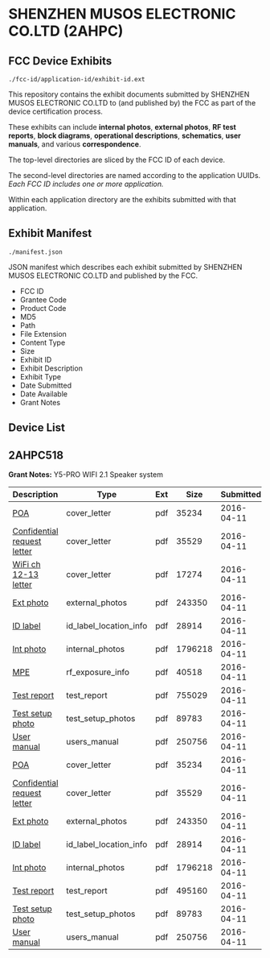 # SHENZHEN MUSOS ELECTRONIC CO.LTD (2AHPC)
## FCC Device Exhibits

```
./fcc-id/application-id/exhibit-id.ext
```

This repository contains the exhibit documents submitted by SHENZHEN MUSOS ELECTRONIC CO.LTD to (and published by) the FCC as part of the device certification process.

These exhibits can include **internal photos**, **external photos**, **RF test reports**, **block diagrams**, **operational descriptions**, **schematics**, **user manuals**, and various **correspondence**.

The top-level directories are sliced by the FCC ID of each device.

The second-level directories are named according to the application UUIDs. *Each FCC ID includes one or more application.*

Within each application directory are the exhibits submitted with that application. 

## Exhibit Manifest

```
./manifest.json
```

JSON manifest which describes each exhibit submitted by SHENZHEN MUSOS ELECTRONIC CO.LTD and published by the FCC.

- FCC ID
- Grantee Code
- Product Code
- MD5
- Path
- File Extension
- Content Type
- Size
- Exhibit ID
- Exhibit Description
- Exhibit Type
- Date Submitted
- Date Available
- Grant Notes

## Device List
## 2AHPC518
**Grant Notes:** Y5-PRO WIFI 2.1 Speaker system

| Description | Type | Ext | Size | Submitted | Available |
| ----------- | ---- | --- | ---- | --------- | --------- |
| [POA](2AHPC518/a2b7cc4754d0129b44ff6d1d0b56bb0d/2955025.pdf) | cover_letter | pdf | 35234 | 2016-04-11 | 2016-04-11 |
| [Confidential request letter](2AHPC518/a2b7cc4754d0129b44ff6d1d0b56bb0d/2955026.pdf) | cover_letter | pdf | 35529 | 2016-04-11 | 2016-04-11 |
| [WiFi ch 12-13 letter](2AHPC518/a2b7cc4754d0129b44ff6d1d0b56bb0d/2955038.pdf) | cover_letter | pdf | 17274 | 2016-04-11 | 2016-04-11 |
| [Ext photo](2AHPC518/a2b7cc4754d0129b44ff6d1d0b56bb0d/2955029.pdf) | external_photos | pdf | 243350 | 2016-04-11 | 2016-04-11 |
| [ID label](2AHPC518/a2b7cc4754d0129b44ff6d1d0b56bb0d/2955031.pdf) | id_label_location_info | pdf | 28914 | 2016-04-11 | 2016-04-11 |
| [Int photo](2AHPC518/a2b7cc4754d0129b44ff6d1d0b56bb0d/2955030.pdf) | internal_photos | pdf | 1796218 | 2016-04-11 | 2016-04-11 |
| [MPE](2AHPC518/a2b7cc4754d0129b44ff6d1d0b56bb0d/2955039.pdf) | rf_exposure_info | pdf | 40518 | 2016-04-11 | 2016-04-11 |
| [Test report](2AHPC518/a2b7cc4754d0129b44ff6d1d0b56bb0d/2955040.pdf) | test_report | pdf | 755029 | 2016-04-11 | 2016-04-11 |
| [Test setup photo](2AHPC518/a2b7cc4754d0129b44ff6d1d0b56bb0d/2955028.pdf) | test_setup_photos | pdf | 89783 | 2016-04-11 | 2016-04-11 |
| [User manual](2AHPC518/a2b7cc4754d0129b44ff6d1d0b56bb0d/2955032.pdf) | users_manual | pdf | 250756 | 2016-04-11 | 2016-04-11 |
| [POA](2AHPC518/352fced6a6bf34b2cf1629dcec1d0179/2955025.pdf) | cover_letter | pdf | 35234 | 2016-04-11 | 2016-04-11 |
| [Confidential request letter](2AHPC518/352fced6a6bf34b2cf1629dcec1d0179/2955026.pdf) | cover_letter | pdf | 35529 | 2016-04-11 | 2016-04-11 |
| [Ext photo](2AHPC518/352fced6a6bf34b2cf1629dcec1d0179/2955029.pdf) | external_photos | pdf | 243350 | 2016-04-11 | 2016-04-11 |
| [ID label](2AHPC518/352fced6a6bf34b2cf1629dcec1d0179/2955031.pdf) | id_label_location_info | pdf | 28914 | 2016-04-11 | 2016-04-11 |
| [Int photo](2AHPC518/352fced6a6bf34b2cf1629dcec1d0179/2955030.pdf) | internal_photos | pdf | 1796218 | 2016-04-11 | 2016-04-11 |
| [Test report](2AHPC518/352fced6a6bf34b2cf1629dcec1d0179/2955027.pdf) | test_report | pdf | 495160 | 2016-04-11 | 2016-04-11 |
| [Test setup photo](2AHPC518/352fced6a6bf34b2cf1629dcec1d0179/2955028.pdf) | test_setup_photos | pdf | 89783 | 2016-04-11 | 2016-04-11 |
| [User manual](2AHPC518/352fced6a6bf34b2cf1629dcec1d0179/2955032.pdf) | users_manual | pdf | 250756 | 2016-04-11 | 2016-04-11 |
